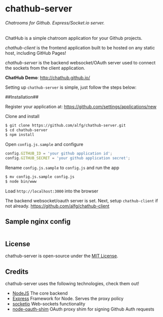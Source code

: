 # chathub-server
###### Chatrooms for Github. Express/Socket.io server.



ChatHub is a simple chatroom application for your Github projects.

*chathub-client* is the frontend application built to be hosted on any static host, including GitHub Pages!

*chathub-server* is the backend websocket/OAuth server used to connect the sockets from the client application.

**ChatHub Demo**: http://chathub.github.io/

Setting up `chathub-server` is simple, just follow the steps below:

##Installation##

Register your application at: https://github.com/settings/applications/new

Clone and install

```bash
$ git clone https://github.com/alfg/chathub-server.git
$ cd chathub-server
$ npm install
```

Open `config.js.sample` and configure

```javascript
config.GITHUB_ID = 'your github application id';
config.GITHUB_SECRET = 'your github application secret';
```
Rename `config.js.sample` to `config.js` and run the app

```bash
$ mv config.js.sample config.js
$ node bin/www
```

Load `http://localhost:3000` into the browser

The backend websocket/oauth server is set. Next, setup `chathub-client` if not already. https://github.com/alfg/chathub-client

## Sample nginx config


```xml

```


## License ##
chathub-server is open-source under the [MIT License][1].

## Credits ##
chathub-server uses the following technologies, check them out!
* [NodeJS][2] The core backend
* [Express][3] Framework for Node. Serves the proxy policy
* [socketio][4] Web-sockets functionality
* [node-oauth-shim][5] OAuth proxy shim for signing Github Auth requests



[1]: http://opensource.org/licenses/MIT
[2]: http://nodejs.org
[3]: http://expressjs.com/
[4]: http://socket.io//
[5]: https://github.com/MrSwitch/node-oauth-shim

